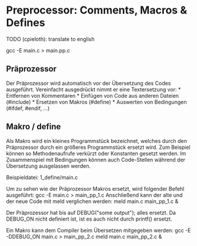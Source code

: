 Preprocessor: Comments, Macros & Defines
========================================

TODO (cpieloth): translate to english

gcc -E main.c > main.pp.c

Präprozessor
------------

Der Präprozessor wird automatisch vor der Übersetzung des Codes ausgeführt. Vereinfacht ausgedrückt nimmt er eine Textersetzung vor:
	* Entfernen von Kommentaren
	* Einfügen von Code aus anderen Dateien (#include)
	* Ersetzen von Makros (#define)
	* Auswerten von Bedingungen (#ifdef, #endif, ...)


Makro / define
--------------

Als Makro wird ein kleines Programmstück bezeichnet, welches durch den Präprozessor durch ein größeres Programmstück ersetzt wird. Zum Beispiel können so Methodenaufrufe verkürzt oder Konstanten gesetzt werden. Im Zusammenspiel mit Bedingungen können auch Code-Stellen während der Übersetzung ausgelassen werden.

Beispieldatei: 1_define/main.c

Um zu sehen wie der Präprozessor Makros ersetzt, wird folgender Befehl ausgeführt:
gcc -E main.c > main_pp_1.c
Anschließend kann der alte und der neue Code mit meld verglichen werden:
meld main.c main_pp_1.c &

Der Präprozessor hat bis auf DEBUG("some output"); alles ersetzt. Da DEBUG_ON nicht definiert ist, ist es auch nicht durch printf() ersetzt.

Ein Makro kann dem Compiler beim Übersetzen mitgegeben werden:
gcc -E -DDEBUG_ON main.c > main_pp_2.c
meld main.c main_pp_2.c & 